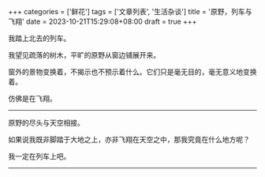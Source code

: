 ﻿+++
categories = ['鲜花']
tags = ['文章列表', '生活杂谈']
title = '原野，列车与飞翔'
date = 2023-10-21T15:29:08+08:00
draft = true
+++

我踏上北去的列车。

我望见疏落的树木，平旷的原野从窗边铺展开来。

窗外的景物变换着，不揭示也不预示着什么。它们只是毫无目的，毫无意义地变换着。

仿佛是在飞翔。  

___

原野的尽头与天空相接。

如果说我既非脚踏于大地之上，亦非飞翔在天空之中，那我究竟在什么地方呢？

我一定在列车上吧。

___
